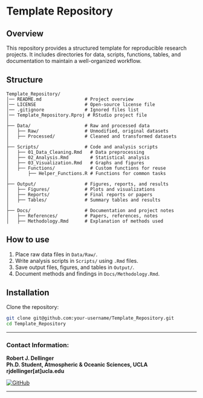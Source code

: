 

# Template Repository  

## Overview  
This repository provides a structured template for reproducible research projects. It includes directories for data, scripts, functions, tables, and documentation to maintain a well-organized workflow.  

## Structure  
```
Template_Repository/
│── README.md                # Project overview  
│── LICENSE                  # Open-source license file  
│── .gitignore               # Ignored files list  
│── Template_Repository.Rproj # RStudio project file  
│
├── Data/                    # Raw and processed data  
│   ├── Raw/                 # Unmodified, original datasets  
│   ├── Processed/           # Cleaned and transformed datasets  
│
├── Scripts/                 # Code and analysis scripts  
│   ├── 01_Data_Cleaning.Rmd   # Data preprocessing  
│   ├── 02_Analysis.Rmd        # Statistical analysis  
│   ├── 03_Visualization.Rmd   # Graphs and figures  
│   ├── Functions/             # Custom functions for reuse  
│       ├── Helper_Functions.R # Functions for common tasks  
│
├── Output/                  # Figures, reports, and results  
│   ├── Figures/             # Plots and visualizations  
│   ├── Reports/             # Final reports or papers  
│   ├── Tables/              # Summary tables and results  
│
├── Docs/                    # Documentation and project notes  
│   ├── References/          # Papers, references, notes  
│   ├── Methodology.Rmd      # Explanation of methods used  
```

## How to use  
1. Place raw data files in `Data/Raw/`.  
2. Write analysis scripts in `Scripts/` using `.Rmd` files.  
3. Save output files, figures, and tables in `Output/`.  
4. Document methods and findings in `Docs/Methodology.Rmd`.  

## Installation  
Clone the repository:  
```bash
git clone git@github.com:your-username/Template_Repository.git
cd Template_Repository
```
---

### **Contact Information:**
**Robert J. Dellinger**  
**Ph.D. Student, Atmospheric & Oceanic Sciences, UCLA**  
**rjdellinger[at]ucla.edu**  

[![GitHub](https://img.shields.io/badge/GitHub-rob--dellinger-181717?logo=github&logoColor=white)](https://github.com/rob-dellinger)  

---
